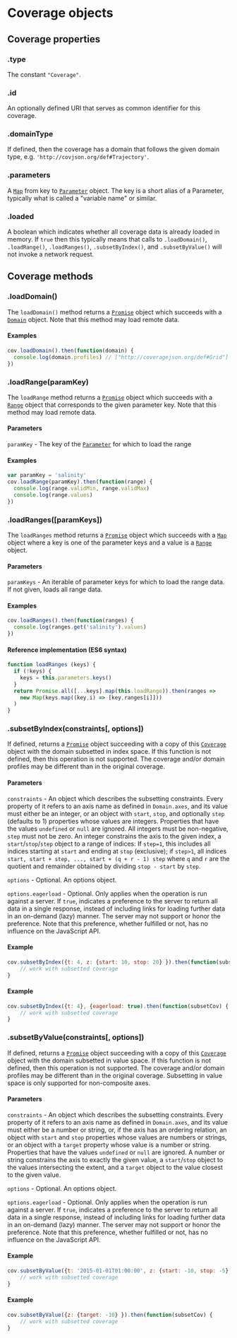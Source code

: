 # Coverage objects

## Coverage properties

### .type

The constant `"Coverage"`.

### .id

An optionally defined URI that serves as common identifier for this coverage.

### .domainType

If defined, then the coverage has a domain that follows the given domain type, e.g. `'http://covjson.org/def#Trajectory'`.

### .parameters

A [`Map`](https://developer.mozilla.org/de/docs/Web/JavaScript/Reference/Global_Objects/Map) from key to [`Parameter`](Parameter.md) object. The key is a short alias of a Parameter, typically what is called a "variable name" or similar.

### .loaded

A boolean which indicates whether all coverage data is already loaded in memory. If `true` then this typically means that calls to `.loadDomain()`, `.loadRange()`, `.loadRanges()`, `.subsetByIndex()`, and `.subsetByValue()` will not invoke a network request.

## Coverage methods

### .loadDomain()

The `loadDomain()` method returns a [`Promise`](https://developer.mozilla.org/de/docs/Web/JavaScript/Reference/Global_Objects/Promise) object which succeeds with a [`Domain`](Domain.md) object. Note that this method may load remote data.

#### Examples

```js
cov.loadDomain().then(function(domain) {
  console.log(domain.profiles) // ["http://coveragejson.org/def#Grid"]
})
```

### .loadRange(paramKey)

The `loadRange` method returns a [`Promise`](https://developer.mozilla.org/de/docs/Web/JavaScript/Reference/Global_Objects/Promise) object which succeeds with a [`Range`](Range.md) object that corresponds to the given parameter key. Note that this method may load remote data.

#### Parameters

`paramKey` - The key of the [`Parameter`](Parameter.md) for which to load the range

#### Examples

```js
var paramKey = 'salinity'
cov.loadRange(paramKey).then(function(range) {
  console.log(range.validMin, range.validMax)
  console.log(range.values)
})
```

### .loadRanges([paramKeys])

The `loadRanges` method returns a [`Promise`](https://developer.mozilla.org/de/docs/Web/JavaScript/Reference/Global_Objects/Promise) object which succeeds with a [`Map`](https://developer.mozilla.org/de/docs/Web/JavaScript/Reference/Global_Objects/Map) object where a key is one of the parameter keys and a value is a [`Range`](Range.md) object.

#### Parameters

`paramKeys` - An iterable of parameter keys for which to load the range data. If not given, loads all range data.

#### Examples

```js
cov.loadRanges().then(function(ranges) {
  console.log(ranges.get('salinity').values)
})
```

#### Reference implementation (ES6 syntax)

```js
function loadRanges (keys) {
  if (!keys) {
    keys = this.parameters.keys()
  }
  return Promise.all([...keys].map(this.loadRange)).then(ranges =>
    new Map(keys.map((key,i) => [key,ranges[i]]))
  )
}
```

### .subsetByIndex(constraints[, options])

If defined, returns a [`Promise`](https://developer.mozilla.org/de/docs/Web/JavaScript/Reference/Global_Objects/Promise) object succeeding with a copy of this [`Coverage`](Coverage.md) object with the domain subsetted in index space. If this function is not defined, then this operation is not supported. The coverage and/or domain profiles may be different than in the original coverage.

#### Parameters

`constraints` - An object which describes the subsetting constraints. Every property of it refers to an axis name as defined in `Domain.axes`, and its value must either be an integer, or an object with `start`, `stop`, and optionally `step` (defaults to 1) properties whose values are integers. Properties that have the values `undefined` or `null` are ignored. All integers must be non-negative, `step` must not be zero. An integer constrains the axis to the given index, a `start`/`stop`/`step` object to a range of indices: If `step=1`, this includes all indices starting at `start` and ending at `stop` (exclusive); if `step>1`, all indices `start, start + step, ..., start + (q + r - 1) step` where `q` and `r` are the quotient and remainder obtained by dividing `stop - start` by `step`.

`options` - Optional. An options object.

`options.eagerload` - Optional. Only applies when the operation is run against a server. If `true`, indicates a preference to the server to return all data in a single response, instead of including links for loading further data in an on-demand (lazy) manner. The server may not support or honor the preference. Note that this preference, whether fulfilled or not, has no influence on the JavaScript API.

#### Example

```js
cov.subsetByIndex({t: 4, z: {start: 10, stop: 20} }).then(function(subsetCov) {
    // work with subsetted coverage
}
```

#### Example

```js
cov.subsetByIndex({t: 4}, {eagerload: true).then(function(subsetCov) {
    // work with subsetted coverage
}
```

### .subsetByValue(constraints[, options])

If defined, returns a [`Promise`](https://developer.mozilla.org/de/docs/Web/JavaScript/Reference/Global_Objects/Promise) object succeeding with a copy of this [`Coverage`](Coverage.md) object with the domain subsetted in value space. If this function is not defined, then this operation is not supported. The coverage and/or domain profiles may be different than in the original coverage. Subsetting in value space is only supported for non-composite axes.

#### Parameters

`constraints` - An object which describes the subsetting constraints. Every property of it refers to an axis name as defined in `Domain.axes`, and its value must either be a number or string, or, if the axis has an ordering relation, an object with `start` and `stop` properties whose values are numbers or strings, or an object with a `target` property whose value is a number or string. Properties that have the values `undefined` or `null` are ignored. A number or string constrains the axis to exactly the given value, a `start`/`stop` object to the values intersecting the extent, and a `target` object to the value closest to the given value.

`options` - Optional. An options object.

`options.eagerload` - Optional. Only applies when the operation is run against a server. If `true`, indicates a preference to the server to return all data in a single response, instead of including links for loading further data in an on-demand (lazy) manner. The server may not support or honor the preference. Note that this preference, whether fulfilled or not, has no influence on the JavaScript API.

#### Example

```js
cov.subsetByValue({t: '2015-01-01T01:00:00', z: {start: -10, stop: -5} }).then(function(subsetCov) {
    // work with subsetted coverage
}
```

#### Example

```js
cov.subsetByValue({z: {target: -10} }).then(function(subsetCov) {
    // work with subsetted coverage
}
```
